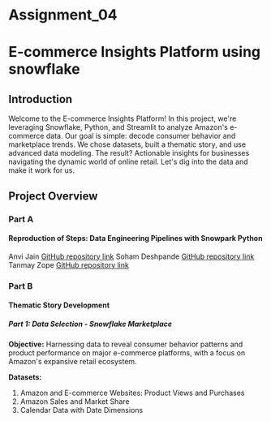 # Assignment_04
# E-commerce Insights Platform using snowflake

## Introduction
Welcome to the E-commerce Insights Platform! In this project, we're leveraging Snowflake, Python, and Streamlit to analyze Amazon's e-commerce data. Our goal is simple: decode consumer behavior and marketplace trends. We chose datasets, built a thematic story, and use advanced data modeling. The result? Actionable insights for businesses navigating the dynamic world of online retail. Let's dig into the data and make it work for us.

## Project Overview

### Part A

#### **Reproduction of Steps: Data Engineering Pipelines with Snowpark Python**

Anvi Jain [GitHub repository link](https://github.com/jainanv/sfguide-data-engineering-with-snowpark-python-anvi)
Soham Deshpande [GitHub repository link]()
Tanmay Zope [GitHub repository link]()

### Part B

#### **Thematic Story Development**

   ##### Part 1: Data Selection - Snowflake Marketplace

   **Objective:**
   Harnessing data to reveal consumer behavior patterns and product performance on major e-commerce platforms, with a focus on Amazon's expansive retail ecosystem.

   **Datasets:**
   1. Amazon and E-commerce Websites: Product Views and Purchases
   2. Amazon Sales and Market Share
   3. Calendar Data with Date Dimensions